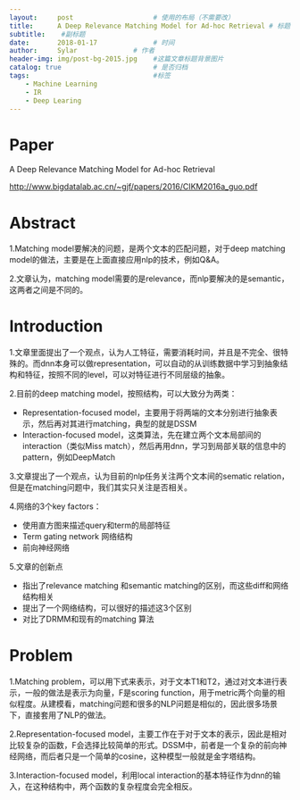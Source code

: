 ```yaml
---
layout:     post                    # 使用的布局（不需要改）
title:      A Deep Relevance Matching Model for Ad-hoc Retrieval # 标题 
subtitle:    #副标题
date:       2018-01-17              # 时间
author:     Sylar              # 作者
header-img: img/post-bg-2015.jpg    #这篇文章标题背景图片
catalog: true                       # 是否归档
tags:                               #标签
    - Machine Learning
    - IR
    - Deep Learing
---
```

# Paper
A Deep Relevance Matching Model for Ad-hoc Retrieval

http://www.bigdatalab.ac.cn/~gjf/papers/2016/CIKM2016a_guo.pdf

# Abstract
1.Matching model要解决的问题，是两个文本的匹配问题，对于deep matching model的做法，主要是在上面直接应用nlp的技术，例如Q&A。

2.文章认为，matching model需要的是relevance，而nlp要解决的是semantic，这两者之间是不同的。


# Introduction
1.文章里面提出了一个观点，认为人工特征，需要消耗时间，并且是不完全、很特殊的。而dnn本身可以做representation，可以自动的从训练数据中学习到抽象结构和特征，按照不同的level，可以对特征进行不同层级的抽象。

2.目前的deep matching model，按照结构，可以大致分为两类：
+ Representation-focused model，主要用于将两端的文本分别进行抽象表示，然后再对其进行matching，典型的就是DSSM
+ Interaction-focused model，这类算法，先在建立两个文本局部间的interaction（类似Miss match），然后再用dnn，学习到局部关联的信息中的pattern，例如DeepMatch

3.文章提出了一个观点，认为目前的nlp任务关注两个文本间的sematic relation，但是在matching问题中，我们其实只关注是否相关。

4.网络的3个key factors：
+ 使用直方图来描述query和term的局部特征
+ Term gating network 网络结构
+ 前向神经网络

5.文章的创新点
+ 指出了relevance matching 和semantic matching的区别，而这些diff和网络结构相关
+ 提出了一个网络结构，可以很好的描述这3个区别
+ 对比了DRMM和现有的matching 算法

# Problem
1.Matching problem，可以用下式来表示，对于文本T1和T2，通过对文本进行表示，一般的做法是表示为向量，F是scoring function，用于metric两个向量的相似程度。从建模看，matching问题和很多的NLP问题是相似的，因此很多场景下，直接套用了NLP的做法。

2.Representation-focused model，主要工作在于对于文本的表示，因此是相对比较复杂的函数，F会选择比较简单的形式。DSSM中，前者是一个复杂的前向神经网络，而后者只是一个简单的cosine，这种模型一般就是金字塔结构。

3.Interaction-focused model，利用local interaction的基本特征作为dnn的输入，在这种结构中，两个函数的复杂程度会完全相反。
